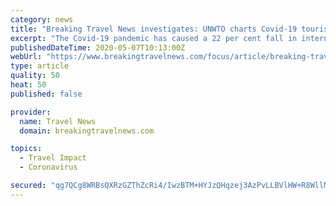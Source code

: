 ```yaml
---
category: news
title: "Breaking Travel News investigates: UNWTO charts Covid-19 tourism losses"
excerpt: "The Covid-19 pandemic has caused a 22 per cent fall in international tourist arrivals during the first quarter of 2020, the latest data from the World Tourism Organisation has revealed"
publishedDateTime: 2020-05-07T10:13:00Z
webUrl: "https://www.breakingtravelnews.com/focus/article/breaking-travel-news-investigates-unwto-charts-covid-19-tourism-losses/"
type: article
quality: 50
heat: 50
published: false

provider:
  name: Travel News
  domain: breakingtravelnews.com

topics:
  - Travel Impact
  - Coronavirus

secured: "qg7QCg8WRBsQXRzGZThZcRi4/IwzBTM+HYJzQHqzej3AzPvLLBVlHW+R8WllMf2ZDXFEOw8HhkcPIH6olReD5H3ElyBzzSFVYN9NPpPccsJ3eI3hlBdtMbmuY7QcKB+OJsuYTlOUcb5lFOYz9iNfOzsnxMkVAgKzcZ9Fg3Qx7evdjOY3guAQeoIaIVWRjM13oH8iKmPu93aOd+BkZHzX4wX+UV0wAZzz6apkRDIHTOaeh6CY3BwTp1NZUomYQ56KouHXQ47wXdR1NQtjyhUHfQ5/TpTHxTc9IwhG/1Ei98Vv1E9CagrUJBwTf8muLZW6fuYiSGGAC7qPuZcbmQhR6rqZi86aUM0zPpROspUkFsDCOxZmUMpuCN/lqBs/bUAV+JA043Epl6IoPbBaeUNsIhrjYnlBtx8h+lrB9bvsSwLDAsM/Jv+20NA8Q/8ahUSjh/pDVXKWMBFrUkKqc6adqh1QaElIn1LDnZbqKFaffv8=;ykGa5uY4V3DPZvEtsBoYog=="
---
```


